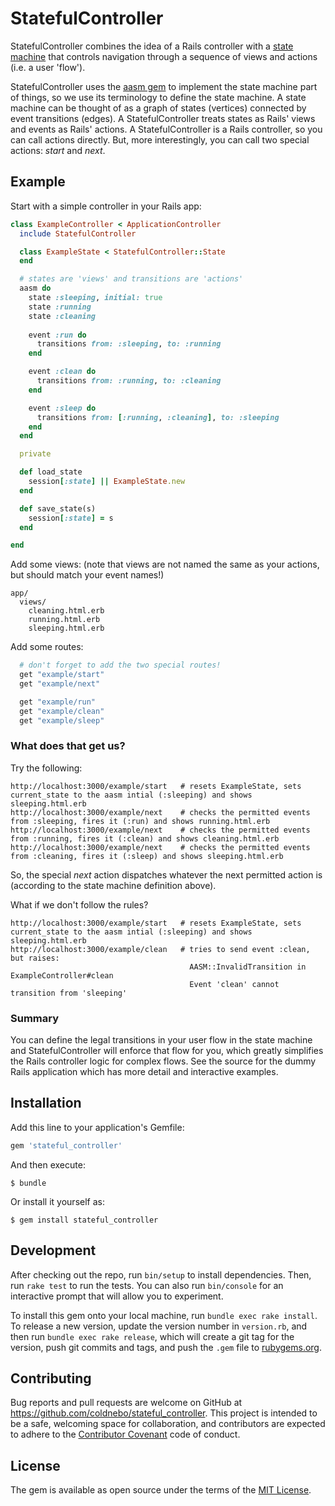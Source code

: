 # StatefulController

StatefulController combines the idea of a Rails controller with a [state machine](https://en.wikipedia.org/wiki/Finite-state_machine) 
that controls navigation through a sequence of views and actions (i.e. a user 'flow').

StatefulController uses the [aasm gem](https://github.com/aasm/aasm) to implement the state machine part of things, so we use its
terminology to define the state machine. A state machine can be thought of as a graph of states (vertices) connected by event transitions (edges). 
A StatefulController treats states as Rails' views and events as Rails' actions.  A StatefulController is a Rails controller, so you can call actions directly. But, more interestingly, you can call two special actions: *start* and *next*.

## Example

Start with a simple controller in your Rails app:

```ruby
class ExampleController < ApplicationController
  include StatefulController

  class ExampleState < StatefulController::State
  end

  # states are 'views' and transitions are 'actions'
  aasm do 
    state :sleeping, initial: true
    state :running
    state :cleaning
    
    event :run do
      transitions from: :sleeping, to: :running
    end

    event :clean do 
      transitions from: :running, to: :cleaning
    end

    event :sleep do 
      transitions from: [:running, :cleaning], to: :sleeping
    end
  end

  private

  def load_state
    session[:state] || ExampleState.new
  end

  def save_state(s)
    session[:state] = s
  end

end
```

Add some views:
(note that views are not named the same as your actions, but should match your event names!)

```
app/
  views/
    cleaning.html.erb
    running.html.erb
    sleeping.html.erb
```


Add some routes:

```ruby
  # don't forget to add the two special routes!
  get "example/start"
  get "example/next"

  get "example/run"
  get "example/clean"
  get "example/sleep"
```


### What does that get us?

Try the following:

```
http://localhost:3000/example/start   # resets ExampleState, sets current_state to the aasm intial (:sleeping) and shows sleeping.html.erb
http://localhost:3000/example/next    # checks the permitted events from :sleeping, fires it (:run) and shows running.html.erb
http://localhost:3000/example/next    # checks the permitted events from :running, fires it (:clean) and shows cleaning.html.erb
http://localhost:3000/example/next    # checks the permitted events from :cleaning, fires it (:sleep) and shows sleeping.html.erb

```

So, the special *next* action dispatches whatever the next permitted action is (according to the state machine definition above).

What if we don't follow the rules?

```
http://localhost:3000/example/start   # resets ExampleState, sets current_state to the aasm intial (:sleeping) and shows sleeping.html.erb
http://localhost:3000/example/clean   # tries to send event :clean, but raises: 
                                        AASM::InvalidTransition in ExampleController#clean
                                        Event 'clean' cannot transition from 'sleeping'
```

### Summary 

You can define the legal transitions in your user flow in the state machine and StatefulController will enforce that flow for you, which 
greatly simplifies the Rails controller logic for complex flows.  See the source for the dummy Rails application which has more detail and
interactive examples.



## Installation

Add this line to your application's Gemfile:

```ruby
gem 'stateful_controller'
```

And then execute:

    $ bundle

Or install it yourself as:

    $ gem install stateful_controller

## Development

After checking out the repo, run `bin/setup` to install dependencies. Then, run `rake test` to run the tests. You can also run `bin/console` for an interactive prompt that will allow you to experiment.

To install this gem onto your local machine, run `bundle exec rake install`. To release a new version, update the version number in `version.rb`, and then run `bundle exec rake release`, which will create a git tag for the version, push git commits and tags, and push the `.gem` file to [rubygems.org](https://rubygems.org).

## Contributing

Bug reports and pull requests are welcome on GitHub at https://github.com/coldnebo/stateful_controller. This project is intended to be a safe, welcoming space for collaboration, and contributors are expected to adhere to the [Contributor Covenant](contributor-covenant.org) code of conduct.


## License

The gem is available as open source under the terms of the [MIT License](http://opensource.org/licenses/MIT).

